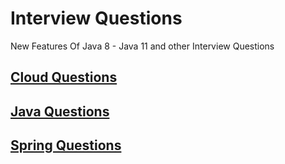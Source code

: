 # Interview Questions
New Features Of Java 8 - Java 11 and other Interview Questions


## [Cloud Questions](https://github.com/codeWriter9/java8-11/blob/master/CloudQuestions.md)
## [Java Questions](https://github.com/codeWriter9/java8-11/blob/master/JavaQuestions.md)
## [Spring Questions](https://github.com/codeWriter9/java8-11/blob/master/SpringQuestions.md)
